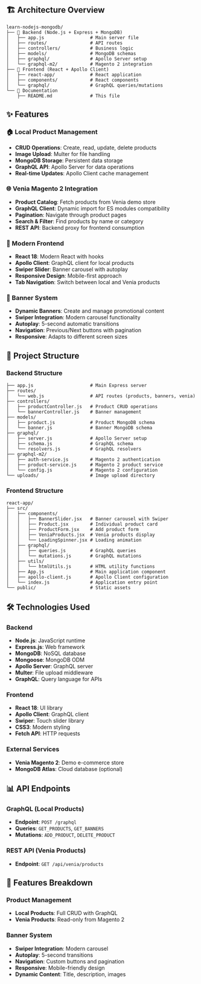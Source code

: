 ## 🏗️ Architecture Overview

```
learn-nodejs-mongodb/
├── 📁 Backend (Node.js + Express + MongoDB)
│   ├── app.js                 # Main server file
│   ├── routes/                # API routes
│   ├── controllers/           # Business logic
│   ├── models/                # MongoDB schemas
│   ├── graphql/               # Apollo Server setup
│   └── graphql-m2/            # Magento 2 integration
├── 📁 Frontend (React + Apollo Client)
│   ├── react-app/             # React application
│   ├── components/            # React components
│   └── graphql/               # GraphQL queries/mutations
└── 📁 Documentation
    ├── README.md              # This file
```

## ✨ Features

### 🏠 Local Product Management
- **CRUD Operations**: Create, read, update, delete products
- **Image Upload**: Multer for file handling
- **MongoDB Storage**: Persistent data storage
- **GraphQL API**: Apollo Server for data operations
- **Real-time Updates**: Apollo Client cache management

### 🌐 Venia Magento 2 Integration
- **Product Catalog**: Fetch products from Venia demo store
- **GraphQL Client**: Dynamic import for ES modules compatibility
- **Pagination**: Navigate through product pages
- **Search & Filter**: Find products by name or category
- **REST API**: Backend proxy for frontend consumption

### 🎨 Modern Frontend
- **React 18**: Modern React with hooks
- **Apollo Client**: GraphQL client for local products
- **Swiper Slider**: Banner carousel with autoplay
- **Responsive Design**: Mobile-first approach
- **Tab Navigation**: Switch between local and Venia products

### 🎯 Banner System
- **Dynamic Banners**: Create and manage promotional content
- **Swiper Integration**: Modern carousel functionality
- **Autoplay**: 5-second automatic transitions
- **Navigation**: Previous/Next buttons with pagination
- **Responsive**: Adapts to different screen sizes

## 📁 Project Structure

### Backend Structure
```
├── app.js                     # Main Express server
├── routes/
│   └── web.js                 # API routes (products, banners, venia)
├── controllers/
│   ├── productController.js   # Product CRUD operations
│   └── bannerController.js    # Banner management
├── models/
│   ├── product.js             # Product MongoDB schema
│   └── banner.js              # Banner MongoDB schema
├── graphql/
│   ├── server.js              # Apollo Server setup
│   ├── schema.js              # GraphQL schema
│   └── resolvers.js           # GraphQL resolvers
├── graphql-m2/
│   ├── auth-service.js        # Magento 2 authentication
│   ├── product-service.js     # Magento 2 product service
│   └── config.js              # Magento 2 configuration
└── uploads/                   # Image upload directory
```

### Frontend Structure
```
react-app/
├── src/
│   ├── components/
│   │   ├── BannerSlider.jsx   # Banner carousel with Swiper
│   │   ├── Product.jsx        # Individual product card
│   │   ├── ProductForm.jsx    # Add product form
│   │   ├── VeniaProducts.jsx  # Venia products display
│   │   └── LoadingSpinner.jsx # Loading animation
│   ├── graphql/
│   │   ├── queries.js         # GraphQL queries
│   │   └── mutations.js       # GraphQL mutations
│   ├── utils/
│   │   └── htmlUtils.js       # HTML utility functions
│   ├── App.js                 # Main application component
│   ├── apollo-client.js       # Apollo Client configuration
│   └── index.js               # Application entry point
└── public/                    # Static assets
```

## 🛠️ Technologies Used

### Backend
- **Node.js**: JavaScript runtime
- **Express.js**: Web framework
- **MongoDB**: NoSQL database
- **Mongoose**: MongoDB ODM
- **Apollo Server**: GraphQL server
- **Multer**: File upload middleware
- **GraphQL**: Query language for APIs

### Frontend
- **React 18**: UI library
- **Apollo Client**: GraphQL client
- **Swiper**: Touch slider library
- **CSS3**: Modern styling
- **Fetch API**: HTTP requests

### External Services
- **Venia Magento 2**: Demo e-commerce store
- **MongoDB Atlas**: Cloud database (optional)

## 📊 API Endpoints

### GraphQL (Local Products)
- **Endpoint**: `POST /graphql`
- **Queries**: `GET_PRODUCTS`, `GET_BANNERS`
- **Mutations**: `ADD_PRODUCT`, `DELETE_PRODUCT`

### REST API (Venia Products)
- **Endpoint**: `GET /api/venia/products`


## 🎨 Features Breakdown

### Product Management
- **Local Products**: Full CRUD with GraphQL
- **Venia Products**: Read-only from Magento 2


### Banner System
- **Swiper Integration**: Modern carousel
- **Autoplay**: 5-second transitions
- **Navigation**: Custom buttons and pagination
- **Responsive**: Mobile-friendly design
- **Dynamic Content**: Title, description, images